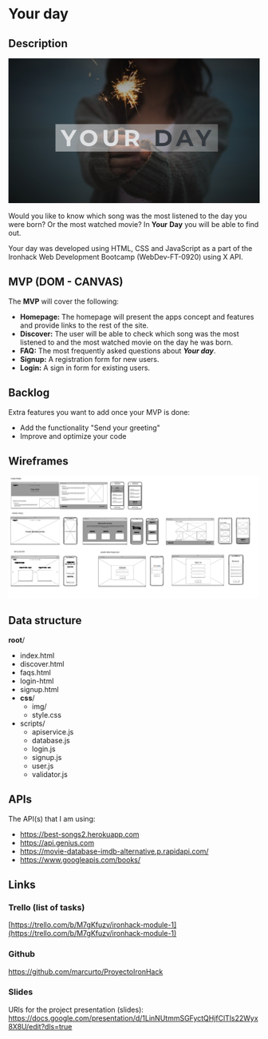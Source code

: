 # Your day

## 

## Description
<img src="css\images\portada-readme.jpg" />

Would you like to know which song was the most listened to the day you were born? Or the most watched movie? In **Your** **Day** you will be able to find out.

Your day was developed using HTML, CSS and JavaScript as a part of the Ironhack Web Development Bootcamp (WebDev-FT-0920) using X API.

## 

## MVP (DOM - CANVAS)

The **MVP** will cover the following:

- **Homepage:** The homepage will present the apps concept and features and provide links to the rest of the site.
- **Discover:** The user will be able to check which song was the most listened to and the most watched movie on the day he was born.
- **FAQ:** The most frequently asked questions about ***Your day***.
- **Signup:** A registration form for new users.
- **Login:** A sign in form for existing users.

## Backlog

Extra features you want to add once your MVP is done:
- Add the functionality "Send your greeting"
- Improve and optimize your code

## 

## Wireframes

<img src="css\images\faqs-2.png" />

## 

## Data structure

**root**/

- index.html
- discover.html
- faqs.html
- login-html
- signup.html
- **css**/
  - img/
  - style.css
- scripts/
  - apiservice.js
  - database.js
  - login.js
  - signup.js
  - user.js
  - validator.js

## 

## APIs

The API(s) that I am using:

- https://best-songs2.herokuapp.com
- https://api.genius.com
- https://movie-database-imdb-alternative.p.rapidapi.com/
- https://www.googleapis.com/books/

## 

## Links

### 

### Trello (list of tasks)

[https://trello.com/b/M7gKfuzv/ironhack-module-1](https://trello.com/b/M7gKfuzv/ironhack-module-1)

### 

### Github

https://github.com/marcurto/ProyectoIronHack

### 

### Slides

URls for the project presentation (slides): 
https://docs.google.com/presentation/d/1LinNUtmmSGFyctQHjfClTls22Wyx8X8U/edit?dls=true